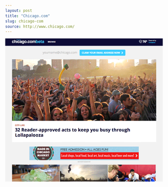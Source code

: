 ```yaml
---
layout: post
title: "Chicago.com"
slug: chicago-com
source: http://www.chicago.com/
---
```


<img src="/screenshots/chicago-com.png">

